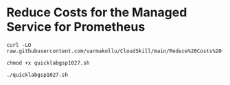 # Reduce Costs for the Managed Service for Prometheus

```
curl -LO raw.githubusercontent.com/varmakollu/CloudSkill/main/Reduce%20Costs%20for%20the%20Managed%20Service%20for%20Prometheus/quicklabgsp1027.sh

chmod +x quicklabgsp1027.sh

./quicklabgsp1027.sh

```
